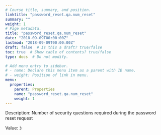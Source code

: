 ```yaml
---
# Course title, summary, and position.
linktitle: "password_reset.qa.num_reset"
summary: ""
weight: 1
# Page metadata.
title: "password_reset.qa.num_reset"
date: "2018-09-09T00:00:00Z"
lastmod: "2018-09-09T00:00:00Z"
draft: false  # Is this a draft? true/false
toc: true  # Show table of contents? true/false
type: docs  # Do not modify.

# Add menu entry to sidebar.
# - name: Declare this menu item as a parent with ID name.
# - weight: Position of link in menu.
menu:
  properties:
    parent: Properties
    name: "password_reset.qa.num_reset"
    weight: 1
---
```


Description: Number of security questions required during the password reset request


Value: `3`